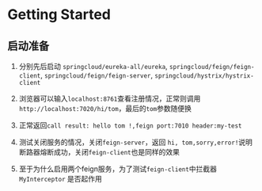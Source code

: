 # Getting Started

## 启动准备
1. 分别先后启动
`springcloud/eureka-all/eureka`,
`springcloud/feign/feign-client`,
`springcloud/feign/feign-server`,
`springcloud/hystrix/hystrix-client`

2. 浏览器可以输入`localhost:8761`查看注册情况，正常则调用
`http://localhost:7020/hi/tom`，最后的`tom`参数随便换

3. 正常返回`call result: hello tom !,feign port:7010 header:my-test`
4. 测试关闭服务的情况，关闭`feign-server`，返回
`hi, tom,sorry,error!`说明断路器熔断成功，关闭`feign-client`也是同样的效果
5. 至于为什么启用两个feign服务，为了测试`feign-client`中拦截器`MyInterceptor`
是否起作用